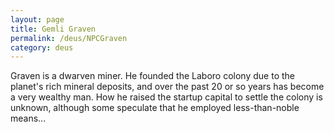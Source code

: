 ```yaml
---
layout: page
title: Gemli Graven
permalink: /deus/NPCGraven
category: deus
---
```

Graven is a dwarven miner. He founded the Laboro colony due to the planet's rich mineral deposits, and over the past 20 or so years has become a very wealthy man. How he raised the startup capital to settle the colony is unknown, although some speculate that he employed less-than-noble means...
